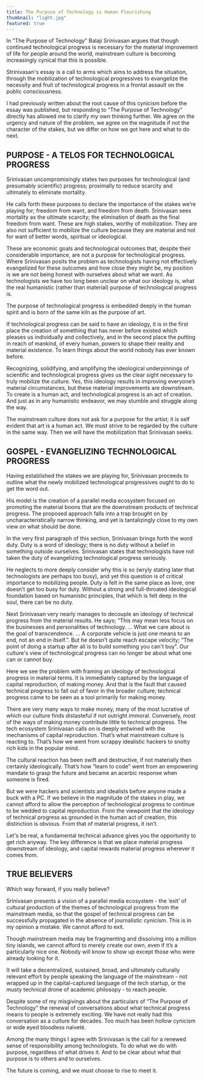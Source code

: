 ```yaml
---
title: The Purpose of Technology is Human Flourishing
thumbnail: "light.jpg"
featured: true
---
```


In "The Purpose of Technology" Balaji Srinivasan argues that though continued technological progress is necessary for the material improvement of life for people around the world, mainstream culture is becoming increasingly cynical that this is  possible.

Strinivasan's essay is a call to arms which aims to address the situation, through the mobilization of technological progressives to evangelize the necessity and fruit of technological progress in a frontal assault on the public consciousness.

I had previously written about the root cause of this cynicism before the essay was published, but responding to “The Purpose of Technology” directly has allowed me to clarify my own thinking further. We agree on the urgency and nature of the problem, we agree on the magnitude if not the character of the stakes, but we differ on how we got here and what to do next.

## PURPOSE - A TELOS FOR TECHNOLOGICAL PROGRESS

Srinivasan uncompromisingly states two purposes for technological (and presumably scientific) progress; proximally to reduce scarcity and ultimately to eliminate mortality.

He calls forth these purposes to declare the importance of the stakes we’re playing for; freedom from want, and freedom from death. Srinivasan sees mortality as the ultimate scarcity; the elimination of death as the final freedom from want. These are high stakes, worthy of mobilization. They are also not sufficient to mobilize the culture because they are material and not for want of better words, spiritual or ideological.

These are economic goals and technological outcomes that, despite their considerable importance, are not a purpose for technological progress. Where Srinivasan posits the problem as technologists having not effectively evangelized for these outcomes and how close they might be, my position is we are not being honest with ourselves about what we want. As technologists we have too long been unclear on what our ideology is, what the real humanistic (rather than material) purpose of technological progress is.

The purpose of technological progress is embedded deeply in the human spirit and is born of the same kiln as the purpose of art.

If technological progress can be said to have an ideology, it is in the first place the creation of something that has never before existed which pleases us individually and collectively, and in the second place the putting in reach of mankind, of every human, powers to shape their reality and material existence. To learn things about the world nobody has ever known before.

Recognizing, solidifying, and amplifying the ideological underpinnings of scientific and technological progress gives us the clear sight necessary to truly mobilize the culture. Yes, this ideology results in improving everyone’s material circumstances, but these material improvements are downstream. To create is a human act, and technological progress is an act of creation. And just as in any humanistic endeavor, we may stumble and struggle along the way.

The mainstream culture does not ask for a purpose for the artist; it is self evident that art is a human act. We must strive to be regarded by the culture in the same way. Then we will have the mobilization that Srinivasan seeks.

## GOSPEL - EVANGELIZING TECHNOLOGICAL PROGRESS

Having established the stakes we are playing for, Srinivasan proceeds to outline what the newly mobilized technological progressives ought to do to get the word out.

His model is the creation of a parallel media ecosystem focused on promoting the material boons that are the downstream products of technical progress. The proposed approach falls into a trap brought on by uncharacteristically narrow thinking, and yet is tantalizingly close to my own view on what should be done.

In the very first paragraph of this section, Srinivasan brings forth the word duty. Duty is a word of ideology; there is no duty without a belief in something outside ourselves. Srinivasan states that technologists have not taken the duty of evangelizing technological progress seriously.

He neglects to more deeply consider why this is so (wryly stating later that technologists are perhaps too busy), and yet this question is of critical importance to mobilizing people. Duty is felt in the same place as love, one doesn’t get too busy for duty. Without a strong and full-throated ideological foundation based on humanistic principles, that which is felt deep in the soul, there can be no duty.

Next Srinivasan very nearly manages to decouple an ideology of technical progress from the material results. He says; “This may mean less focus on the businesses and personalities of technology. ... What we care about is the goal of transcendence. ... A corporate vehicle is just one means to an end, not an end in itself.”. But he doesn’t quite reach escape velocity; “The point of doing a startup after all is to build something you can't buy”. Our culture's view of technological progress can no longer be about what one can or cannot buy.

Here we see the problem with framing an ideology of technological progress in material terms. It is immediately captured by the language of capital reproduction, of making money. And that is the fault that caused technical progress to fall out of favor in the broader culture; technical progress came to be seen as a tool primarily for making money.

There are very many ways to make money, many of  the most lucrative of which our culture finds distasteful if not outright immoral. Conversely, most of the ways of making money contribute little to technical progress. The tech ecosystem Srinivasan calls on is deeply entwined with the mechanisms of capital reproduction. That’s what mainstream culture is reacting to. That’s how we went from scrappy idealistic hackers to snotty rich kids in the popular mind.

The cultural reaction has been swift and destructive, if not materially then certainly ideologically. That’s how “learn to code” went from an empowering mandate to grasp the future and became an acerbic response when someone is fired.

But we were hackers and scientists and idealists before anyone made a buck with a PC. If we believe in the magnitude of the stakes in play, we cannot afford to allow the perception of technological progress to continue to be wedded to capital reproduction. From the viewpoint that the ideology of technical progress as grounded in the human act of creation, this distinction is obvious. From  that of material progress, it isn’t.

Let's be real, a fundamental technical advance gives you the opportunity to get rich anyway. The key difference is that  we place material progress downstream of ideology, and capital rewards material progress wherever it comes from.

## TRUE BELIEVERS

Which way forward, if you really believe?

Srinivasan presents a vision of a parallel media ecosystem - the ‘exit’ of cultural production of the themes of technological progress from the mainstream media, so that the gospel of technical progress can be successfully propagated in the absence of journalistic cynicism.  This is in my opinion a mistake. We cannot afford to exit.

Though mainstream media may be fragmenting and dissolving into a million tiny islands, we cannot afford to merely create our own, even if it’s a particularly nice one. Nobody will know to show up except those who were already looking for it.

It will take a decentralized, sustained, broad, and ultimately culturally relevant effort by people speaking the language of the mainstream - not wrapped up in the capital-captured language of the tech startup, or the musty technical drone of academic philosopy - to reach people.

Despite some of my misgivings about the particulars of “The Purpose of Technology” the renewal of conversations about what technical progress means to people is extremely exciting. We have not really had this conversation as a culture for decades. Too much has been hollow cynicism or wide eyed bloodless naïveté.

Among the many things I agree with Srinivasan is the call for a renewed sense of responsibility among technologists. To do what we do with purpose, regardless of what drives it. And to be clear about what that purpose is to others and to ourselves.

The future is coming, and we must choose to rise to meet it.

